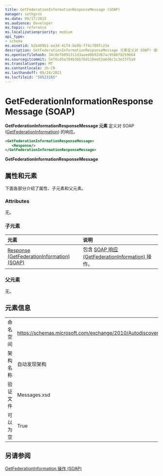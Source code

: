 ```yaml
---
title: GetFederationInformationResponseMessage (SOAP)
manager: sethgros
ms.date: 09/17/2015
ms.audience: Developer
ms.topic: reference
ms.localizationpriority: medium
api_type:
- schema
ms.assetid: b2b409b1-ea3d-41f4-be0b-ff4c780fc23e
description: GetFederationInformationResponseMessage 元素定义对 SOAP) 请求的 GetFeder (ationInformation 操作的响应。
ms.openlocfilehash: 34c0efb091311d3aaed0b92d67ac9508f8259664
ms.sourcegitcommit: 54f6cd5a704b36b76d110ee53a6d6c1c3e15f5a9
ms.translationtype: MT
ms.contentlocale: zh-CN
ms.lasthandoff: 09/24/2021
ms.locfileid: "59523165"
---
```

# <a name="getfederationinformationresponsemessage-soap"></a>GetFederationInformationResponseMessage (SOAP)

**GetFederationInformationResponseMessage 元素** 定义对 SOAP ([GetFederationInformation](getfederationinformation-operation-soap.md)) 的响应。 
  
```XML
<GetFederationInformationResponseMessage>
   <Response/>
</GetFederationInformationResponseMessage>
```

 **GetFederationInformationResponseMessage**
## <a name="attributes-and-elements"></a>属性和元素

下面各部分介绍了属性、子元素和父元素。
  
### <a name="attributes"></a>Attributes

无。
  
### <a name="child-elements"></a>子元素

|**元素**|**说明**|
|:-----|:-----|
|[Response (GetFederationInformation) (SOAP)](response-getfederationinformationsoap.md) <br/> |包含 [SOAP 响应 (GetFederationInformation) ](getfederationinformation-operation-soap.md) 操作。  <br/> |
   
### <a name="parent-elements"></a>父元素

无。
  
## <a name="element-information"></a>元素信息

|||
|:-----|:-----|
|命名空间  <br/> |https://schemas.microsoft.com/exchange/2010/Autodiscover  <br/> |
|架构名称  <br/> |自动发现架构  <br/> |
|验证文件  <br/> |Messages.xsd  <br/> |
|可以为空  <br/> |True  <br/> |
   
## <a name="see-also"></a>另请参阅



[GetFederationInformation 操作 (SOAP)](getfederationinformation-operation-soap.md)

